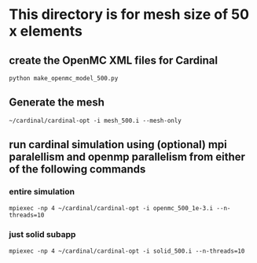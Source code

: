 # This directory is for mesh size of 50 x elements
## create the OpenMC XML files for Cardinal
`python make_openmc_model_500.py`
## Generate the mesh
`~/cardinal/cardinal-opt -i mesh_500.i --mesh-only`
## run cardinal simulation using (optional) mpi paralellism and openmp parallelism from either of the following commands
### entire simulation
`mpiexec -np 4 ~/cardinal/cardinal-opt -i openmc_500_1e-3.i --n-threads=10`
### just solid subapp
`mpiexec -np 4 ~/cardinal/cardinal-opt -i solid_500.i --n-threads=10`